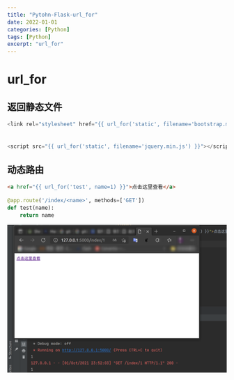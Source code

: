 ```yaml
---
title: "Pytohn-Flask-url_for"
date: 2022-01-01
categories: [Python]
tags: [Python]
excerpt: "url_for"
---
```


# url_for


## 返回静态文件

```js
<link rel="stylesheet" href="{{ url_for('static', filename='bootstrap.min.css') }}">


<script src="{{ url_for('static', filename='jquery.min.js') }}"></script>
```


## 动态路由

```html
<a href="{{ url_for('test', name=1) }}">点击这里查看</a>
```

```py
@app.route('/index/<name>', methods=['GET'])
def test(name):
    return name
```

![](https://raw.githubusercontent.com/dmjcb/SelfImgur/main/20211001235447.png)